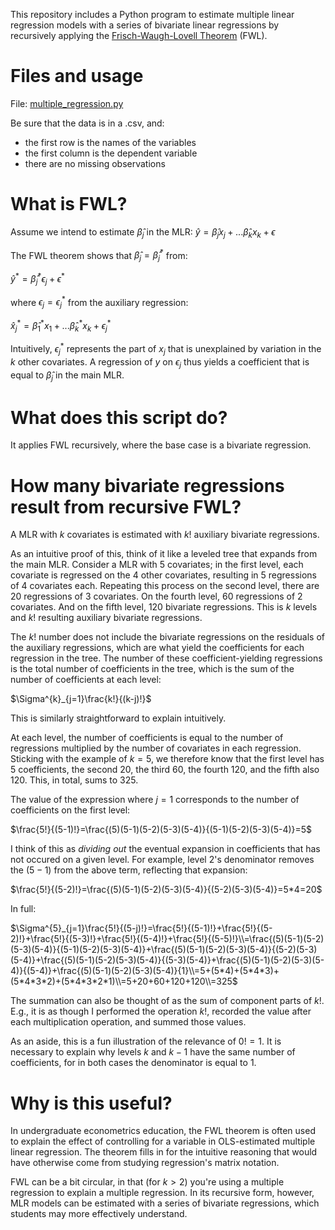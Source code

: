 This repository includes a Python program to estimate multiple linear regression models with a series of bivariate linear regressions by recursively applying the [Frisch-Waugh-Lovell Theorem](https://en.wikipedia.org/wiki/Frisch–Waugh–Lovell_theorem) (FWL).

# Files and usage

File: [multiple_regression.py](/multiple_regression.py)

Be sure that the data is in a .csv, and:
- the first row is the names of the variables
- the first column is the dependent variable
- there are no missing observations

# What is FWL?

Assume we intend to estimate $`\hat{\beta}_{j}`$ in the MLR: $`\hat{y}=\hat{\beta}_{j}x_{j}+...\hat{\beta}_{k}x_{k}+\epsilon`$ 

The FWL theorem shows that $`\hat{\beta}_{j}=\hat{\beta}^{*}_{j}`$ from:

$`\hat{y}^{*}=\hat{\beta}^{*}_{j}\epsilon_{j}+\epsilon^{*}`$

where $`\epsilon_{j}=\epsilon_{j}^{*}`$ from the auxiliary regression: 

$`\hat{x}^{*}_{j}=\hat{\beta}^{*}_{1}x_{1}+...\hat{\beta}^{*}_{k}x_{k}+\epsilon^{*}_{j}`$

Intuitively, $`\epsilon_{j}^{*}`$ represents the part of $`x_{j}`$ that is unexplained by variation in the $k$ other covariates. A regression of $y$ on $`\epsilon_{j}`$ thus yields a coefficient that is equal to $`\hat{\beta}_{j}`$ in the main MLR.

# What does this script do?

It applies FWL recursively, where the base case is a bivariate regression.


# How many bivariate regressions result from recursive FWL?
A MLR with $k$ covariates is estimated with $k!$ auxiliary bivariate regressions.

As an intuitive proof of this, think of it like a leveled tree that expands from the main MLR. Consider a MLR with 5 covariates; in the first level, each covariate is regressed on the 4 other covariates, resulting in 5 regressions of 4 covariates each. Repeating this process on the second level, there are 20 regressions of 3 covariates. On the fourth level, 60 regressions of 2 covariates. And on the fifth level, 120 bivariate regressions. This is $k$ levels and $k!$ resulting auxiliary bivariate regressions.

The $k!$ number does not include the bivariate regressions on the residuals of the auxiliary regressions, which are what yield the coefficients for each regression in the tree. The number of these coefficient-yielding regressions is the total number of coefficients in the tree, which is the sum of the number of coefficients at each level:

$`\Sigma^{k}_{j=1}\frac{k!}{(k-j)!}`$

This is similarly straightforward to explain intuitively.

At each level, the number of coefficients is equal to the number of regressions multiplied by the number of covariates in each regression. Sticking with the example of $`k=5`$, we therefore know that the first level has 5 coefficients, the second 20, the third 60, the fourth 120, and the fifth also 120. This, in total, sums to 325.

The value of the expression where $j=1$ corresponds to the number of coefficients on the first level:

$`\frac{5!}{(5-1)!}=\frac{(5)(5-1)(5-2)(5-3)(5-4)}{(5-1)(5-2)(5-3)(5-4)}=5`$

I think of this as *dividing out* the eventual expansion in coefficients that has not occured on a given level. For example, level 2's denominator removes the $`(5-1)`$ from the above term, reflecting that expansion:

$`\frac{5!}{(5-2)!}=\frac{(5)(5-1)(5-2)(5-3)(5-4)}{(5-2)(5-3)(5-4)}=5*4=20`$

In full:

$`\Sigma^{5}_{j=1}\frac{5!}{(5-j)!}=\frac{5!}{(5-1)!}+\frac{5!}{(5-2)!}+\frac{5!}{(5-3)!}+\frac{5!}{(5-4)!}+\frac{5!}{(5-5)!}\\=\frac{(5)(5-1)(5-2)(5-3)(5-4)}{(5-1)(5-2)(5-3)(5-4)}+\frac{(5)(5-1)(5-2)(5-3)(5-4)}{(5-2)(5-3)(5-4)}+\frac{(5)(5-1)(5-2)(5-3)(5-4)}{(5-3)(5-4)}+\frac{(5)(5-1)(5-2)(5-3)(5-4)}{(5-4)}+\frac{(5)(5-1)(5-2)(5-3)(5-4)}{1}\\=5+(5*4)+(5*4*3)+(5*4*3*2)+(5*4*3*2*1)\\=5+20+60+120+120\\=325`$

The summation can also be thought of as the sum of component parts of $k!$. E.g., it is as though I performed the operation $k!$, recorded the value after each multiplication operation, and summed those values.

As an aside, this is a fun illustration of the relevance of $`0!=1`$. It is necessary to explain why levels $k$ and $k-1$ have the same number of coefficients, for in both cases the denominator is equal to 1.

# Why is this useful?

In undergraduate econometrics education, the FWL theorem is often used to explain the effect of controlling for a variable in OLS-estimated multiple linear regression. The theorem fills in for the intuitive reasoning that would have otherwise come from studying regression's matrix notation.

FWL can be a bit circular, in that (for $`k>2`$) you're using a multiple regression to explain a multiple regression. In its recursive form, however, MLR models can be estimated with a series of bivariate regressions, which students may more effectively understand.
